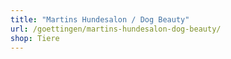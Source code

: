 ```yaml
---
title: "Martins Hundesalon / Dog Beauty"
url: /goettingen/martins-hundesalon-dog-beauty/
shop: Tiere
---
```


